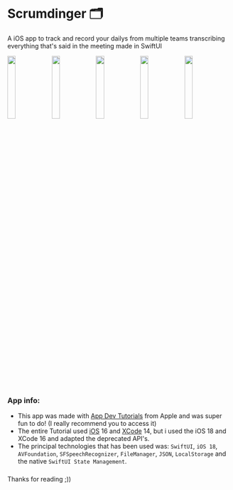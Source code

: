 # Scrumdinger 🗂️

A iOS app to track and record your dailys from multiple teams transcribing everything that's said in the meeting made in SwiftUI

<img src="https://github.com/user-attachments/assets/cf0d52f4-d371-4f91-aef6-c2d3580483fd" width=19%>
<img src="https://github.com/user-attachments/assets/519cf30b-5b3e-482d-ba57-dfa05e34c4c3" width=19%>
<img src="https://github.com/user-attachments/assets/c1d4410a-8261-48b8-b59b-fbfd5fec2f60" width=19%>
<img src="https://github.com/user-attachments/assets/d568ed77-81b6-41dd-bc49-0c671b3597d4" width=19%>
<img src="https://github.com/user-attachments/assets/35914714-3794-4a5f-b18b-ad55125f553f" width=19%>

### App info:
- This app was made with [App Dev Tutorials](https://developer.apple.com/tutorials/app-dev-training/) from Apple and was super fun to do! (I really recommend you to access it)
- The entire Tutorial used [iOS](https://developer.apple.com/ios/) 16 and [XCode](https://developer.apple.com/xcode/) 14, but i used the iOS 18 and XCode 16 and adapted the deprecated API's.
- The principal technologies that has been used was: `SwiftUI`, `iOS 18`, `AVFoundation`, `SFSpeechRecognizer`, `FileManager`, `JSON`, `LocalStorage` and the native `SwiftUI State Management`.

### 

Thanks for reading ;))
